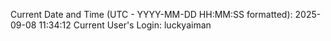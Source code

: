 Current Date and Time (UTC - YYYY-MM-DD HH:MM:SS formatted): 2025-09-08 11:34:12
Current User's Login: luckyaiman
